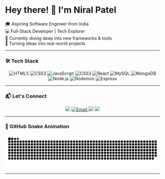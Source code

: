 <h1 >Hey there! 👋 I'm Niral Patel</h1>

<p >
  🎓 Aspiring Software Engineer from India <br>
  💻 Full-Stack Developer | Tech Explorer <br>
  🌱 Currently diving deep into new frameworks & tools <br>
  🚀 Turning ideas into real-world projects
</p>

---

### 🛠️ Tech Stack

<p align="center">
  <img src="https://cdn.jsdelivr.net/gh/devicons/devicon/icons/html5/html5-original.svg" height="40" alt="HTML5"/>
  <img src="https://cdn.jsdelivr.net/gh/devicons/devicon/icons/css3/css3-original.svg" height="40" alt="CSS3"/>
  <img src="https://cdn.jsdelivr.net/gh/devicons/devicon/icons/javascript/javascript-original.svg" height="40" alt="JavaScript"/>
   <img src="https://cdn.jsdelivr.net/gh/devicons/devicon/icons/css3/css3-original.svg" height="40" alt="CSS3"/> 
  <img src="https://cdn.jsdelivr.net/gh/devicons/devicon/icons/react/react-original.svg" height="40" alt="React"/>
  <img src="https://cdn.jsdelivr.net/gh/devicons/devicon/icons/mysql/mysql-original.svg" height="40" alt="MySQL"/>
  <img src="https://cdn.jsdelivr.net/gh/devicons/devicon/icons/mongodb/mongodb-original.svg" height="40" alt="MongoDB"/>
  <img src="https://cdn.jsdelivr.net/gh/devicons/devicon/icons/nodejs/nodejs-original.svg" height="40" alt="Node.js"/>
  <img src="https://cdn.jsdelivr.net/gh/devicons/devicon/icons/npm/npm-original-wordmark.svg" height="40" alt="Nodemon"/>
  <img src="https://cdn.jsdelivr.net/gh/devicons/devicon/icons/express/express-original.svg" height="40" alt="Express"/>

</p>

---

### 📬 Let's Connect

<p align="center">
  <a href="https://www.linkedin.com/in/niral-patel-05431a270/"><img src="https://img.shields.io/badge/-LinkedIn-0A66C2?style=for-the-badge&logo=linkedin&logoColor=white"/></a>
<a href="mailto:.com">
  <img src="https://img.shields.io/badge/-Email-D14836?style=for-the-badge&logo=gmail&logoColor=white" alt="Email"/>
</a>
  <a href="https://instagram.com/your-username"><img src="https://img.shields.io/badge/-Instagram-E4405F?style=for-the-badge&logo=instagram&logoColor=white"/></a>
  <a href="https://youtube.com/your-channel"><img src="https://img.shields.io/badge/-YouTube-FF0000?style=for-the-badge&logo=youtube&logoColor=white"/></a>
</p>

---

### 🐍 GitHub Snake Animation

<p align="center">
  <picture>
    <source media="(prefers-color-scheme: dark)" srcset="https://raw.githubusercontent.com/NiralPatel-15/NiralPatel-15/output/github-snake-dark.svg" />
    <source media="(prefers-color-scheme: light)" srcset="https://raw.githubusercontent.com/NiralPatel-15/NiralPatel-15/output/github-snake.svg" />
    <img alt="GitHub Snake" src="https://raw.githubusercontent.com/NiralPatel-15/NiralPatel-15/output/github-snake.svg" />
  </picture>
</p>

---

<!-- Feel free to personalize this more with your current projects, achievements, or blog links! -->
